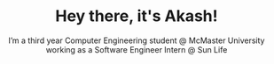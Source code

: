 <div align = center>
<h1>Hey there, it's Akash!</h1>

<p>I’m a third year Computer Engineering student @ McMaster University working as a Software Engineer Intern @ Sun Life</p>


<!---
akash5852/akash5852 is a ✨ special ✨ repository because its `README.md` (this file) appears on your GitHub profile.
You can click the Preview link to take a look at your changes.
--->
